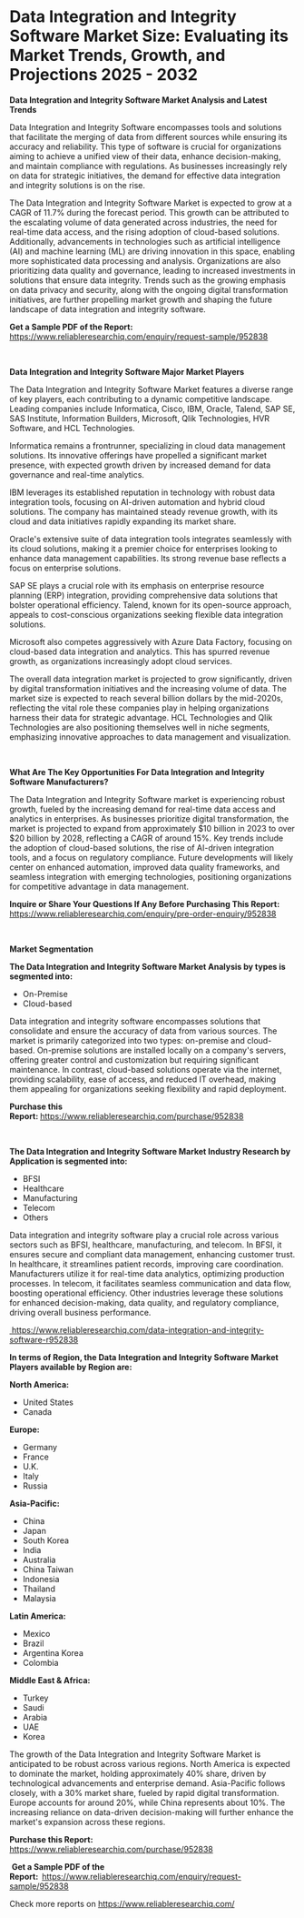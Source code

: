 <p><h1>Data Integration and Integrity Software Market Size: Evaluating its Market Trends, Growth, and Projections 2025 - 2032</h1></p><p><strong>Data Integration and Integrity Software Market Analysis and Latest Trends</strong></p>
<p><p>Data Integration and Integrity Software encompasses tools and solutions that facilitate the merging of data from different sources while ensuring its accuracy and reliability. This type of software is crucial for organizations aiming to achieve a unified view of their data, enhance decision-making, and maintain compliance with regulations. As businesses increasingly rely on data for strategic initiatives, the demand for effective data integration and integrity solutions is on the rise.</p><p>The Data Integration and Integrity Software Market is expected to grow at a CAGR of 11.7% during the forecast period. This growth can be attributed to the escalating volume of data generated across industries, the need for real-time data access, and the rising adoption of cloud-based solutions. Additionally, advancements in technologies such as artificial intelligence (AI) and machine learning (ML) are driving innovation in this space, enabling more sophisticated data processing and analysis. Organizations are also prioritizing data quality and governance, leading to increased investments in solutions that ensure data integrity. Trends such as the growing emphasis on data privacy and security, along with the ongoing digital transformation initiatives, are further propelling market growth and shaping the future landscape of data integration and integrity software.</p></p>
<p><strong>Get a Sample PDF of the Report:&nbsp;</strong> <a href="https://www.reliableresearchiq.com/enquiry/request-sample/952838?utm_campaign=3074&utm_medium=2&utm_source=Github&utm_content=ia&utm_term=06032025&utm_id=data-integration-and-integrity-software">https://www.reliableresearchiq.com/enquiry/request-sample/952838</a></p>
<p>&nbsp;</p>
<p><strong>Data Integration and Integrity Software Major Market Players</strong></p>
<p><p>The Data Integration and Integrity Software Market features a diverse range of key players, each contributing to a dynamic competitive landscape. Leading companies include Informatica, Cisco, IBM, Oracle, Talend, SAP SE, SAS Institute, Information Builders, Microsoft, Qlik Technologies, HVR Software, and HCL Technologies.</p><p>Informatica remains a frontrunner, specializing in cloud data management solutions. Its innovative offerings have propelled a significant market presence, with expected growth driven by increased demand for data governance and real-time analytics. </p><p>IBM leverages its established reputation in technology with robust data integration tools, focusing on AI-driven automation and hybrid cloud solutions. The company has maintained steady revenue growth, with its cloud and data initiatives rapidly expanding its market share.</p><p>Oracle's extensive suite of data integration tools integrates seamlessly with its cloud solutions, making it a premier choice for enterprises looking to enhance data management capabilities. Its strong revenue base reflects a focus on enterprise solutions.</p><p>SAP SE plays a crucial role with its emphasis on enterprise resource planning (ERP) integration, providing comprehensive data solutions that bolster operational efficiency. Talend, known for its open-source approach, appeals to cost-conscious organizations seeking flexible data integration solutions.</p><p>Microsoft also competes aggressively with Azure Data Factory, focusing on cloud-based data integration and analytics. This has spurred revenue growth, as organizations increasingly adopt cloud services.</p><p>The overall data integration market is projected to grow significantly, driven by digital transformation initiatives and the increasing volume of data. The market size is expected to reach several billion dollars by the mid-2020s, reflecting the vital role these companies play in helping organizations harness their data for strategic advantage. HCL Technologies and Qlik Technologies are also positioning themselves well in niche segments, emphasizing innovative approaches to data management and visualization.</p></p>
<p>&nbsp;</p>
<p><strong>What Are The Key Opportunities For Data Integration and Integrity Software Manufacturers?</strong></p>
<p><p>The Data Integration and Integrity Software market is experiencing robust growth, fueled by the increasing demand for real-time data access and analytics in enterprises. As businesses prioritize digital transformation, the market is projected to expand from approximately $10 billion in 2023 to over $20 billion by 2028, reflecting a CAGR of around 15%. Key trends include the adoption of cloud-based solutions, the rise of AI-driven integration tools, and a focus on regulatory compliance. Future developments will likely center on enhanced automation, improved data quality frameworks, and seamless integration with emerging technologies, positioning organizations for competitive advantage in data management.</p></p>
<p><strong>Inquire or Share Your Questions If Any Before Purchasing This Report:</strong> <a href="https://www.reliableresearchiq.com/enquiry/pre-order-enquiry/952838?utm_campaign=3074&utm_medium=2&utm_source=Github&utm_content=ia&utm_term=06032025&utm_id=data-integration-and-integrity-software">https://www.reliableresearchiq.com/enquiry/pre-order-enquiry/952838</a></p>
<p>&nbsp;</p>
<p><strong>Market Segmentation</strong></p>
<p><strong>The Data Integration and Integrity Software Market Analysis by types is segmented into:</strong></p>
<p><ul><li>On-Premise</li><li>Cloud-based</li></ul></p>
<p><p>Data integration and integrity software encompasses solutions that consolidate and ensure the accuracy of data from various sources. The market is primarily categorized into two types: on-premise and cloud-based. On-premise solutions are installed locally on a company's servers, offering greater control and customization but requiring significant maintenance. In contrast, cloud-based solutions operate via the internet, providing scalability, ease of access, and reduced IT overhead, making them appealing for organizations seeking flexibility and rapid deployment.</p></p>
<p><strong>Purchase this Report:&nbsp;</strong><a href="https://www.reliableresearchiq.com/purchase/952838?utm_campaign=3074&utm_medium=2&utm_source=Github&utm_content=ia&utm_term=06032025&utm_id=data-integration-and-integrity-software">https://www.reliableresearchiq.com/purchase/952838</a></p>
<p>&nbsp;</p>
<p><strong>The Data Integration and Integrity Software Market Industry Research by Application is segmented into:</strong></p>
<p><ul><li>BFSI</li><li>Healthcare</li><li>Manufacturing</li><li>Telecom</li><li>Others</li></ul></p>
<p><p>Data integration and integrity software play a crucial role across various sectors such as BFSI, healthcare, manufacturing, and telecom. In BFSI, it ensures secure and compliant data management, enhancing customer trust. In healthcare, it streamlines patient records, improving care coordination. Manufacturers utilize it for real-time data analytics, optimizing production processes. In telecom, it facilitates seamless communication and data flow, boosting operational efficiency. Other industries leverage these solutions for enhanced decision-making, data quality, and regulatory compliance, driving overall business performance.</p></p>
<p><a href="https://www.reliableresearchiq.com/data-integration-and-integrity-software-r952838?utm_campaign=3074&utm_medium=2&utm_source=Github&utm_content=ia&utm_term=06032025&utm_id=data-integration-and-integrity-software">&nbsp;https://www.reliableresearchiq.com/data-integration-and-integrity-software-r952838</a></p>
<p><strong>In terms of Region, the Data Integration and Integrity Software Market Players available by Region are:</strong></p>
<p>
    <p> <strong> North America: </strong>
        <ul>
            <li>United States</li>
            <li>Canada</li>
        </ul>
        </p> 
    <p> <strong> Europe: </strong>
        <ul>
            <li>Germany</li>
            <li>France</li>
            <li>U.K.</li>
            <li>Italy</li>
            <li>Russia</li>
        </ul>
        </p> 
    <p> <strong> Asia-Pacific: </strong>
        <ul>
            <li>China</li>
            <li>Japan</li>
            <li>South Korea</li>
            <li>India</li>
            <li>Australia</li>
            <li>China Taiwan</li>
            <li>Indonesia</li>
            <li>Thailand</li>
            <li>Malaysia</li>
        </ul>
        </p> 
    <p> <strong> Latin America: </strong>
        <ul>
            <li>Mexico</li>
            <li>Brazil</li>
            <li>Argentina Korea</li>
            <li>Colombia</li>
        </ul>
        </p> 
    <p> <strong> Middle East & Africa: </strong>
        <ul>
            <li>Turkey</li>
            <li>Saudi</li>
            <li>Arabia</li>
            <li>UAE</li>
            <li>Korea</li>
        </ul>
    </p>
    </p>
<p><p>The growth of the Data Integration and Integrity Software Market is anticipated to be robust across various regions. North America is expected to dominate the market, holding approximately 40% share, driven by technological advancements and enterprise demand. Asia-Pacific follows closely, with a 30% market share, fueled by rapid digital transformation. Europe accounts for around 20%, while China represents about 10%. The increasing reliance on data-driven decision-making will further enhance the market's expansion across these regions.</p></p>
<p><strong>Purchase this Report: </strong><a href="https://www.reliableresearchiq.com/purchase/952838?utm_campaign=3074&utm_medium=2&utm_source=Github&utm_content=ia&utm_term=06032025&utm_id=data-integration-and-integrity-software">https://www.reliableresearchiq.com/purchase/952838</a></p>
<p>&nbsp;<strong>Get a Sample PDF of the Report:&nbsp;&nbsp;</strong><a href="https://www.reliableresearchiq.com/enquiry/request-sample/952838?utm_campaign=3074&utm_medium=2&utm_source=Github&utm_content=ia&utm_term=06032025&utm_id=data-integration-and-integrity-software">https://www.reliableresearchiq.com/enquiry/request-sample/952838</a></p>
<p><strong></strong></p>
<p>Check more reports on <a href="https://www.reliableresearchiq.com/?utm_campaign=3074&utm_medium=2&utm_source=Github&utm_content=ia&utm_term=06032025&utm_id=data-integration-and-integrity-software">https://www.reliableresearchiq.com/</a></p>